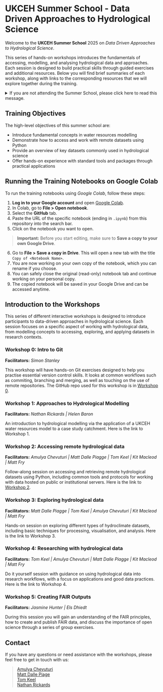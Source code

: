 # UKCEH Summer School - Data Driven Approaches to Hydrological Science
Welcome to the **UKCEH Summer School** 2025 on *Data Driven Approaches to Hydrological Science*. 

This series of hands-on workshops introduces the fundamentals of accessing, modelling, and analysing hydrological data and approaches. Each session is designed to build practical skills through guided exercises and additional resources. Below you will find brief summaries of each workshop, along with links to the corresponding resources that we will explore together during the training.

<details>
    <summary>If you are not attending the Summer School, please click here to read this message.</summary>
These notebooks were developed for the UKCEH Summer School and are intended to be used interactively during the training sessions. The materials are designed to be run on <a href=https://colab.google/>Google Colab</a>, which allows you to get started quickly without any local setup.
  
However, you are very welcome to explore the notebooks at your own pace and on a different platform of your choice, as long as the required packages are installed correctly. This repository includes a requirements.txt file listing the necessary packages for the various workshops. You can install all required packages using the following command:

   > !python -m pip install -r requirements.txt

If you would like help setting up the environment on your local machine or another platform, we are happy to provide support. 
</details>

## Training Objectives
The high-level objectives of this summer school are:
- Introduce fundamental concepts in water resources modelling
- Demonstrate how to access and work with remote datasets using Python
- Provide an overview of key datasets commonly used in hydrological science
- Offer hands-on experience with standard tools and packages through practical applications

## Running the Training Notebooks on Google Colab
To run the training notebooks using *Google Colab*, follow these steps:
1. **Log in to your Google account** and open [Google Colab](https://colab.research.google.com/).
2. In Colab, go to **File > Open notebook**.
3. Select the **GitHub** tab.
4. Paste the URL of the specific notebook (ending in `.ipynb`) from this repository into the search bar.
5. Click on the notebook you want to open.

> **Important:** Before you start editing, make sure to **Save a copy to your own Google Drive**.

6. Go to **File > Save a copy in Drive**. This will open a new tab with the title `Copy of <Notebook Name>`.
7. You are now working on your own copy of the notebook, which you can rename if you choose.
8. You can safely close the original (read-only) notebook tab and continue working on your personal copy.
9. The copied notebook will be saved in your Google Drive and can be accessed anytime.

## Introduction to the Workshops
This series of different interactive workshops is designed to introduce participants to data-driven approaches in hydrological science. Each session focuses on a specific aspect of working with hydrological data, from modelling concepts to accessing, exploring, and applying datasets in research contexts.

### Workshop 0: Intro to Git
**Facilitators:** *Simon Stanley*

This workshop will have hands-on Git exercises designed to help you practise essential version control skills. It looks at common workflows such as commiting, branching and merging, as well as touching on the use of remote repositories. The GitHub repo used for this workshop is in [Workshop 0](https://github.com/NERC-CEH/intro-to-git-exercises).

### Workshop 1: Approaches to Hydrological Modelling
**Facilitators:** *Nathan Rickards | Helen Baron*

An introduction to hydrological modelling via the application of a UKCEH water resources model to a case study catchment. Here is the link to Workshop 1.


### Workshop 2: Accessing remote hydrological data
**Facilitators:** *Amulya Chevuturi | Matt Dalle Piagge | Tom Keel | Kit Macleod | Matt Fry*

Follow-along session on accessing and retrieving remote hydrological datasets using Python, including common tools and protocols for working with data hosted on public or institutional servers. Here is the link to [Workshop 2](https://github.com/NERC-CEH/UKCEH_Summer_School/blob/main/Workshop_2/Workshop_2_remote_data_access.ipynb).


### Workshop 3: Exploring hydrological data
**Facilitators:** *Matt Dalle Piagge | Tom Keel | Amulya Chevuturi | Kit Macleod | Matt Fry*

Hands-on session on exploring different types of hydroclimate datasets, including basic techniques for processing, visualisation, and analysis. Here is the link to Workshop 3.


### Workshop 4: Researching with hydrological data
**Facilitators:** *Tom Keel | Amulya Chevuturi | Matt Dalle Piagge | Kit Macleod | Matt Fry*

Do it yourself session with guidance on using hydrological data into research workflows, with a focus on applications and good data practices. Here is the link to Workshop 4.

### Workshop 5: Creating FAIR Outputs
**Facilitators:** *Jasmine Hunter | Els Dhiedt*

During this session you will gain an understanding of the FAIR principles, how to create and publish FAIR data, and discuss the importance of open science through a series of group exercises.

## Contact
If you have any questions or need assistance with the workshops, please feel free to get in touch with us:

> [Amulya Chevuturi](mailto:amuche@ceh.ac.uk)  
> [Matt Dalle Piage](mailto:matbro@ceh.ac.uk)  
> [Tom Keel](mailto:tomkee@ceh.ac.uk)  
> [Nathan Rickards](mailto:natric@ceh.ac.uk)

